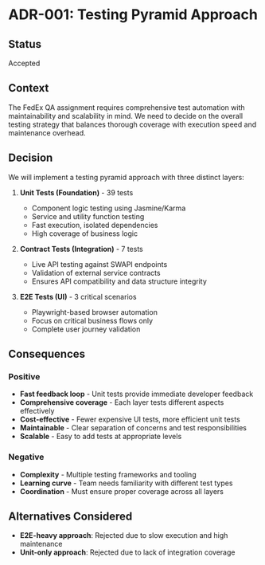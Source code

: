 # ADR-001: Testing Pyramid Approach

## Status
Accepted

## Context
The FedEx QA assignment requires comprehensive test automation with maintainability and scalability in mind. We need to decide on the overall testing strategy that balances thorough coverage with execution speed and maintenance overhead.

## Decision
We will implement a testing pyramid approach with three distinct layers:

1. **Unit Tests (Foundation)** - 39 tests
   - Component logic testing using Jasmine/Karma
   - Service and utility function testing
   - Fast execution, isolated dependencies
   - High coverage of business logic

2. **Contract Tests (Integration)** - 7 tests  
   - Live API testing against SWAPI endpoints
   - Validation of external service contracts
   - Ensures API compatibility and data structure integrity

3. **E2E Tests (UI)** - 3 critical scenarios
   - Playwright-based browser automation
   - Focus on critical business flows only
   - Complete user journey validation

## Consequences

### Positive
- **Fast feedback loop** - Unit tests provide immediate developer feedback
- **Comprehensive coverage** - Each layer tests different aspects effectively
- **Cost-effective** - Fewer expensive UI tests, more efficient unit tests
- **Maintainable** - Clear separation of concerns and test responsibilities
- **Scalable** - Easy to add tests at appropriate levels

### Negative
- **Complexity** - Multiple testing frameworks and tooling
- **Learning curve** - Team needs familiarity with different test types
- **Coordination** - Must ensure proper coverage across all layers

## Alternatives Considered
- **E2E-heavy approach**: Rejected due to slow execution and high maintenance
- **Unit-only approach**: Rejected due to lack of integration coverage